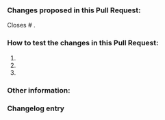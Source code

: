### Changes proposed in this Pull Request:

<!-- Describe the changes made to this Pull Request and the reason for such changes. -->

Closes # .

### How to test the changes in this Pull Request:

1.
2.
3.

### Other information:

<!-- Anything else? -->

### Changelog entry

<!-- What should we add to the changelog to let people know what has changed? -->